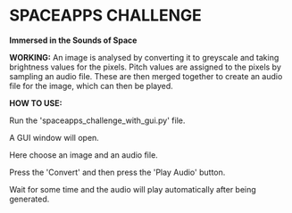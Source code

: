 






# SPACEAPPS CHALLENGE
**Immersed in the Sounds of Space**

**WORKING:**
An image is analysed by converting it to greyscale and taking brightness values for the pixels. Pitch values are assigned to the pixels by sampling an audio file. These are then merged together to create an audio file for the image, which can then be played.

**HOW TO USE:**

Run the 'spaceapps_challenge_with_gui.py' file.

A GUI window will open.

Here choose an image and an audio file.

Press the 'Convert' and then press the 'Play Audio' button.

Wait for some time and the audio will play automatically after being generated.
